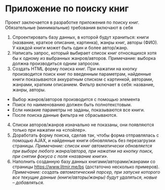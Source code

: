 # Приложение по поиску книг
Проект заключается в разработке приложения по поиску книг.
Обязательные (минимальные) требования включают в себя
1. Спроектировать базу данных, в которой будут храниться: книги
(название, краткое описание, картинка), жанры книг, авторы (ФИО).
У каждой книги может быть один и более автор/жанр.
2. Написать запрос, который выбирает список книг относящихся
хотя бы к одному из выбранных жанров/авторов.
Примечание: выборка должна производиться одним запросом.
3. Создать HTML форму поиска книг. При нажатии на кнопку
производится поиск книг по введенным параметрам, найденные
книги показываются аккуратным списком с картинкой, авторами,
жанрами, кратким описанием. Фильтр включает в себя: название,
жанры, авторы.
- Выбор жанров/авторов производится с помощью элемента
- Поиск по наименованию должен быть полнотекстовым.
- Если никакие параметры не заданы, показываются все книги.
- После поиска данные фильтра не сбрасываются.
4. Списки авторов/жанров изначально не показаны, они появляются
только при нажатии на «спойлер».
5. Доработать форму поиска, сделав так, чтобы форма
отправлялась с помощью AJAX, и найденные книги обновлялись без
перезагрузки страницы.
*Примечание: список книг автоматически обновляется при выборе
любого жанра/автора, при нажатии на кнопку поиск, при снятии
фокуса с поля «название книги».*
6. Наполнить созданную базу данных книгами/авторами/жанрами со
страницы https://www.litmir.me/bs (достаточно несколько примеров).
*Примечание: создать автоматический парсер, при запуске которого
все текущие данные (книги/авторы/жанры) будут удаляться, новые
– добавляться.*
